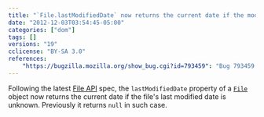 ```yaml
---
title: "`File.lastModifiedDate` now returns the current date if the modified date is unknown"
date: "2012-12-03T03:54:45-05:00"
categories: ["dom"]
tags: []
versions: "19"
cclicense: "BY-SA 3.0"
references:
    "https://bugzilla.mozilla.org/show_bug.cgi?id=793459": "Bug 793459 – Update File.lastModifiedDate to latest spec"
---
```

Following the latest [File API](http://www.w3.org/TR/FileAPI/) spec, the `lastModifiedDate` property of a [`File`](https://developer.mozilla.org/en-US/docs/Web/API/File) object now returns the current date if the file's last modified date is unknown. Previously it returns `null` in such case.
